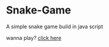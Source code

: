# Snake-Game

A simple snake game build in java script

wanna play? [click here](https://mrgarg.github.io/Snake-Game)
